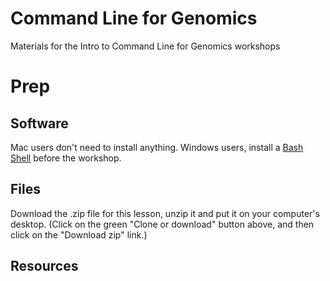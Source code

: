 # Command Line for Genomics
Materials for the Intro to Command Line for Genomics workshops

# Prep
## Software
Mac users don't need to install anything. Windows users, install a [Bash Shell](https://workshops.rcs.northwestern.edu/install/bash/) before the workshop.

## Files
Download the .zip file for this lesson, unzip it and put it on your computer's desktop.
  (Click on the green "Clone or download" button above, and then click on the "Download zip" link.)

## Resources
